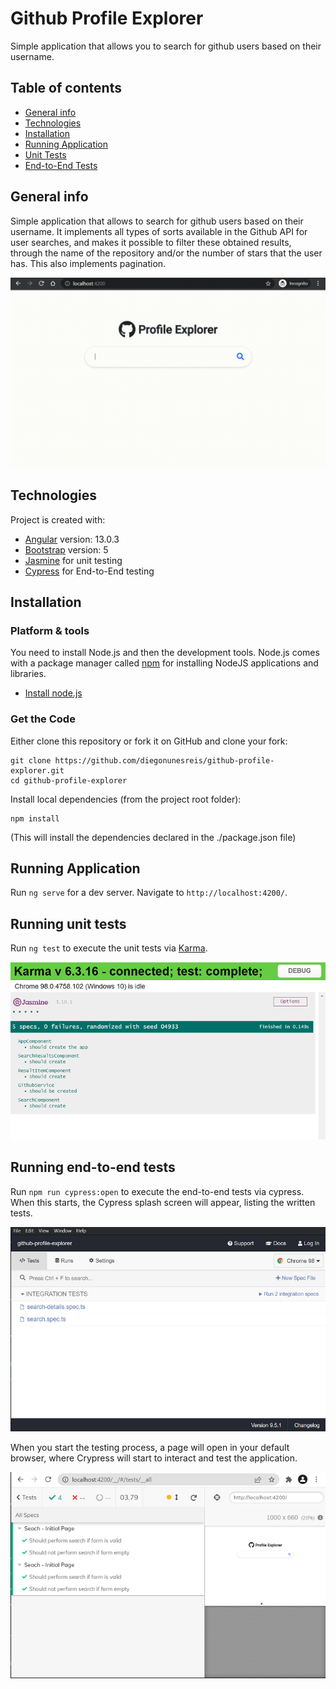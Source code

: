 # Github Profile Explorer

Simple application that allows you to search for github users based on their username. 

## Table of contents
* [General info](#general-info)
* [Technologies](#technologies)
* [Installation](#installation)
* [Running Application](#running-application)
* [Unit Tests](#running-unit-tests)
* [End-to-End Tests](#running-end-to-end-tests)

## General info
Simple application that allows to search for github users based on their username. It implements all types of sorts available in the Github API for user searches, and makes it possible to filter these obtained results, through the name of the repository and/or the number of stars that the user has. This also implements pagination.

![Crypress Initial Screen](readme/demo.gif)
	
## Technologies
Project is created with:
* [Angular](https://angular.io/) version: 13.0.3
* [Bootstrap](https://getbootstrap.com/) version: 5
* [Jasmine](https://jasmine.github.io/) for unit testing
* [Cypress](https://docs.cypress.io/) for End-to-End testing

## Installation
### Platform & tools

You need to install Node.js and then the development tools. Node.js comes with a package manager called [npm](http://npmjs.org) for installing NodeJS applications and libraries.
* [Install node.js](https://nodejs.org/) 

### Get the Code

Either clone this repository or fork it on GitHub and clone your fork:

```
git clone https://github.com/diegonunesreis/github-profile-explorer.git
cd github-profile-explorer
```

Install local dependencies (from the project root folder):
```
npm install
```
(This will install the dependencies declared in the ./package.json file)


## Running Application

Run `ng serve` for a dev server. Navigate to `http://localhost:4200/`. 

## Running unit tests

Run `ng test` to execute the unit tests via [Karma](https://karma-runner.github.io).

![Karma](readme/karma.png)

## Running end-to-end tests 

Run `npm run cypress:open` to execute the end-to-end tests via cypress. When this starts, the Cypress splash screen will appear, listing the written tests.

![Crypress Initial Screen](readme/cypress-1.png)

When you start the testing process, a page will open in your default browser, where Crypress will start to interact and test the application.

![Crypress Testing Screen](readme/cypress-2.png)
